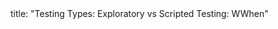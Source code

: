 <frontmatter>
title: "Testing Types: Exploratory vs Scripted Testing: WWhen"
</frontmatter>

<include src="index-body.md" boilerplate />
